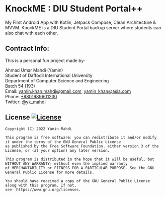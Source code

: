 # KnockME : DIU Student Portal++
My First Android App with Kotlin, Jetpack Compose, Clean Architecture & MVVM.
KnockME is a DIU Student Portal backup server where students can also chat with each other.

## Contract Info:

This is a personal fun project made by-  
  
Ahmad Umar Mahdi (Yamin)  
Student of Daffodil International University  
Department of Computer Science and Engineering  
Batch 54 (193)  
Email: yamin.khan.mahdi@gmail.com, yamin_khan@asia.com    
Phone: [+8801989601230](tel:+8801989601230)  
Twitter: [@yk\_mahdi](https://twitter.com/yk_mahdi)  
 
 
## License [![License](https://img.shields.io/badge/license-GPLv3-green.svg?style=flat)](https://github.com/YaminMahdi/KnockME-JetpackCleanMVVM/blob/main/LICENSE)
```
Copyright (C) 2022 Yamin Mahdi  
  
This program is free software: you can redistribute it and/or modify it under the terms of the GNU General Public License 
as published by the Free Software Foundation, either version 3 of the License, or (at your option) any later version.  
  
This program is distributed in the hope that it will be useful, but WITHOUT ANY WARRANTY; without even the implied warranty
of MERCHANTABILITY or FITNESS FOR A PARTICULAR PURPOSE. See the GNU General Public License for more details.  
  
You should have received a copy of the GNU General Public License along with this program. If not, 
see- https://www.gnu.org/licenses.
```

